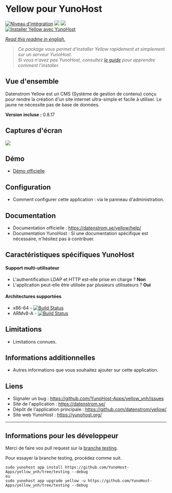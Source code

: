 # Yellow pour YunoHost

[![Niveau d'intégration](https://dash.yunohost.org/integration/yellow.svg)](https://dash.yunohost.org/appci/app/yellow) ![](https://ci-apps.yunohost.org/ci/badges/yellow.status.svg) ![](https://ci-apps.yunohost.org/ci/badges/yellow.maintain.svg)  
[![Installer Yellow avec YunoHost](https://install-app.yunohost.org/install-with-yunohost.svg)](https://install-app.yunohost.org/?app=yellow)

*[Read this readme in english.](./README.md)* 

> *Ce package vous permet d'installer Yellow rapidement et simplement sur un serveur YunoHost.  
Si vous n'avez pas YunoHost, consultez [le guide](https://yunohost.org/#/install) pour apprendre comment l'installer.*

## Vue d'ensemble
Datenstrom Yellow est un CMS (Système de gestion de contenu) conçu pour rendre la création d'un site internet ultra-simple et facile à utiliser. Le jaune ne nécessite pas de base de données.

**Version incluse :** 0.8.17

## Captures d'écran

![](https://datenstrom.se/media/images/datenstrom-yellow-en.png)

## Démo

* [Démo officielle](https://datenstrom.se/yellow/demo/)

## Configuration

* Comment configurer cette application : via le panneau d'administration.

## Documentation

 * Documentation officielle : https://datenstrom.se/yellow/help/
 * Documentation YunoHost : Si une documentation spécifique est nécessaire, n'hésitez pas à contribuer.

## Caractéristiques spécifiques YunoHost

#### Support multi-utilisateur

* L'authentification LDAP et HTTP est-elle prise en charge ? **Non**
* L'application peut-elle être utilisée par plusieurs utilisateurs ? **Oui**

#### Architectures supportées

* x86-64 - [![Build Status](https://ci-apps.yunohost.org/ci/logs/yellow%20%28Apps%29.svg)](https://ci-apps.yunohost.org/ci/apps/yellow/)
* ARMv8-A - [![Build Status](https://ci-apps-arm.yunohost.org/ci/logs/yellow%20%28Apps%29.svg)](https://ci-apps-arm.yunohost.org/ci/apps/yellow/)

## Limitations

* Limitations connues.

## Informations additionnelles

* Autres informations que vous souhaitez ajouter sur cette application.

## Liens

 * Signaler un bug : https://github.com/YunoHost-Apps/yellow_ynh/issues
 * Site de l'application : https://datenstrom.se/
 * Dépôt de l'application principale : https://github.com/datenstrom/yellow/
 * Site web YunoHost : https://yunohost.org/

---

## Informations pour les développeur

Merci de faire vos pull request sur la [branche testing](https://github.com/YunoHost-Apps/yellow_ynh/tree/testing).

Pour essayer la branche testing, procédez comme suit.
```
sudo yunohost app install https://github.com/YunoHost-Apps/yellow_ynh/tree/testing --debug
ou
sudo yunohost app upgrade yellow -u https://github.com/YunoHost-Apps/yellow_ynh/tree/testing --debug
```
